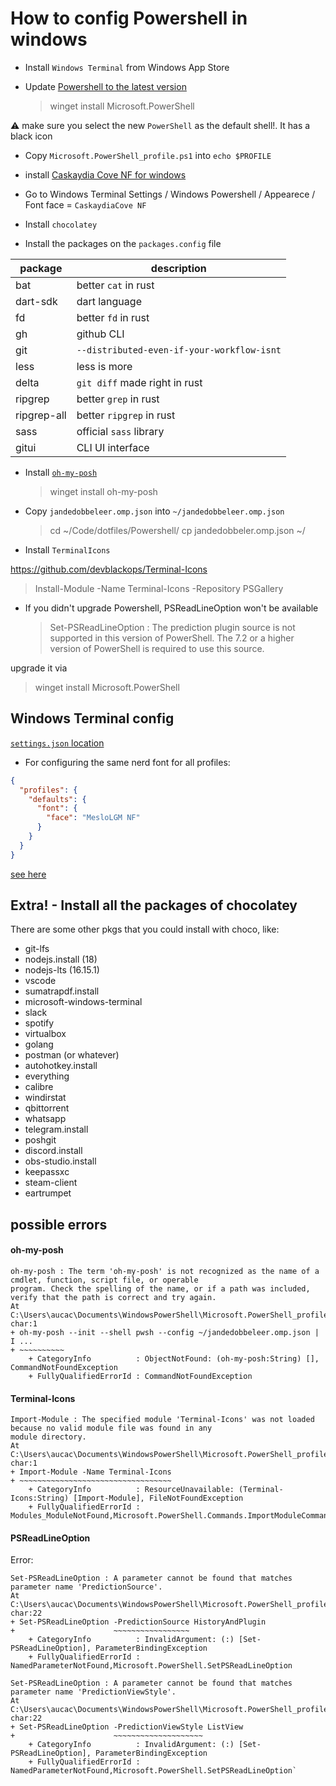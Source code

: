 # How to config Powershell in windows

- Install `Windows Terminal` from Windows App Store

- Update [Powershell to the latest version](https://stackoverflow.com/questions/60524714/update-powershell-to-the-latest-revision)

  > winget install Microsoft.PowerShell

⚠️ make sure you select the new `PowerShell` as the default shell!. It has a black icon

- Copy `Microsoft.PowerShell_profile.ps1` into `echo $PROFILE`
- install [Caskaydia Cove NF for windows](https://github.com/ryanoasis/nerd-fonts/tree/master/patched-fonts/CascadiaCode/Regular/complete)
- Go to Windows Terminal Settings / Windows Powershell / Appearece / Font face = `CaskaydiaCove NF`

- Install `chocolatey`

- Install the packages on the `packages.config` file

| package     | description                                |
| ----------- | ------------------------------------------ |
| bat         | better `cat` in rust                       |
| dart-sdk    | dart language                              |
| fd          | better `fd` in rust                        |
| gh          | github CLI                                 |
| git         | `--distributed-even-if-your-workflow-isnt` |
| less        | less is more                               |
| delta       | `git diff` made right in rust              |
| ripgrep     | better `grep` in rust                      |
| ripgrep-all | better `ripgrep` in rust                   |
| sass        | official `sass` library                    |
| gitui       | CLI UI interface                           |

- Install [`oh-my-posh`](https://ohmyposh.dev/docs/installation/windows)

  > winget install oh-my-posh

- Copy `jandedobbeleer.omp.json` into `~/jandedobbeleer.omp.json`

  > cd ~/Code/dotfiles/Powershell/
  > cp jandedobbeler.omp.json ~/

- Install `TerminalIcons`

https://github.com/devblackops/Terminal-Icons

> Install-Module -Name Terminal-Icons -Repository PSGallery

- If you didn't upgrade Powershell, PSReadLineOption won't be available
  > Set-PSReadLineOption : The prediction plugin source is not supported in this version of PowerShell. The 7.2 or a higher version of PowerShell is required to use this source.

upgrade it via

> winget install Microsoft.PowerShell

## Windows Terminal config

[`settings.json` location](https://stackoverflow.com/a/67400504/8552476)

- For configuring the same nerd font for all profiles:

```json
{
  "profiles": {
    "defaults": {
      "font": {
        "face": "MesloLGM NF"
      }
    }
  }
}
```

[see here](https://ohmyposh.dev/docs/configuration/fonts)

## Extra! - Install all the packages of chocolatey

There are some other pkgs that you could install with choco, like:

- git-lfs
- nodejs.install (18)
- nodejs-lts (16.15.1)
- vscode
- sumatrapdf.install
- microsoft-windows-terminal
- slack
- spotify
- virtualbox
- golang
- postman (or whatever)
- autohotkey.install
- everything
- calibre
- windirstat
- qbittorrent
- whatsapp
- telegram.install
- poshgit
- discord.install
- obs-studio.install
- keepassxc
- steam-client
- eartrumpet

## possible errors

#### oh-my-posh

    oh-my-posh : The term 'oh-my-posh' is not recognized as the name of a cmdlet, function, script file, or operable
    program. Check the spelling of the name, or if a path was included, verify that the path is correct and try again.
    At C:\Users\aucac\Documents\WindowsPowerShell\Microsoft.PowerShell_profile.ps1:2 char:1
    + oh-my-posh --init --shell pwsh --config ~/jandedobbeleer.omp.json | I ...
    + ~~~~~~~~~~
        + CategoryInfo          : ObjectNotFound: (oh-my-posh:String) [], CommandNotFoundException
        + FullyQualifiedErrorId : CommandNotFoundException

#### Terminal-Icons

    Import-Module : The specified module 'Terminal-Icons' was not loaded because no valid module file was found in any
    module directory.
    At C:\Users\aucac\Documents\WindowsPowerShell\Microsoft.PowerShell_profile.ps1:17 char:1
    + Import-Module -Name Terminal-Icons
    + ~~~~~~~~~~~~~~~~~~~~~~~~~~~~~~~~~~
        + CategoryInfo          : ResourceUnavailable: (Terminal-Icons:String) [Import-Module], FileNotFoundException
        + FullyQualifiedErrorId : Modules_ModuleNotFound,Microsoft.PowerShell.Commands.ImportModuleCommand

#### PSReadLineOption

Error:

    Set-PSReadLineOption : A parameter cannot be found that matches parameter name 'PredictionSource'.
    At C:\Users\aucac\Documents\WindowsPowerShell\Microsoft.PowerShell_profile.ps1:21 char:22
    + Set-PSReadLineOption -PredictionSource HistoryAndPlugin
    +                      ~~~~~~~~~~~~~~~~~
        + CategoryInfo          : InvalidArgument: (:) [Set-PSReadLineOption], ParameterBindingException
        + FullyQualifiedErrorId : NamedParameterNotFound,Microsoft.PowerShell.SetPSReadLineOption

    Set-PSReadLineOption : A parameter cannot be found that matches parameter name 'PredictionViewStyle'.
    At C:\Users\aucac\Documents\WindowsPowerShell\Microsoft.PowerShell_profile.ps1:22 char:22
    + Set-PSReadLineOption -PredictionViewStyle ListView
    +                      ~~~~~~~~~~~~~~~~~~~~
        + CategoryInfo          : InvalidArgument: (:) [Set-PSReadLineOption], ParameterBindingException
        + FullyQualifiedErrorId : NamedParameterNotFound,Microsoft.PowerShell.SetPSReadLineOption`
